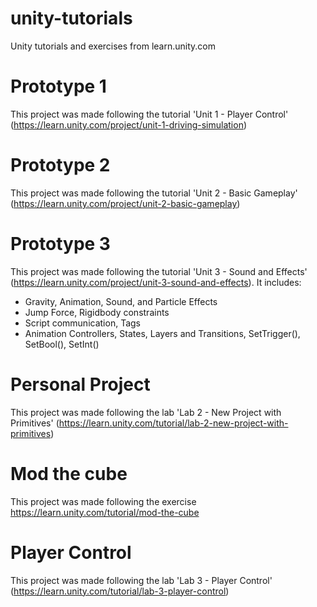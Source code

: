 # unity-tutorials
Unity tutorials and exercises from learn.unity.com

# Prototype 1
This project was made following the tutorial 'Unit 1 - Player Control' (https://learn.unity.com/project/unit-1-driving-simulation)

# Prototype 2
This project was made following the tutorial 'Unit 2 - Basic Gameplay' (https://learn.unity.com/project/unit-2-basic-gameplay)

# Prototype 3
This project was made following the tutorial 'Unit 3 - Sound and Effects' (https://learn.unity.com/project/unit-3-sound-and-effects). It includes:

- Gravity, Animation, Sound, and Particle Effects
- Jump Force, Rigidbody constraints
- Script communication, Tags
- Animation Controllers, States, Layers and Transitions, SetTrigger(), SetBool(), SetInt()

# Personal Project
This project was made following the lab 'Lab 2 - New Project with Primitives' (https://learn.unity.com/tutorial/lab-2-new-project-with-primitives)

# Mod the cube
This project was made following the exercise https://learn.unity.com/tutorial/mod-the-cube

# Player Control
This project was made following the lab 'Lab 3 - Player Control' (https://learn.unity.com/tutorial/lab-3-player-control)